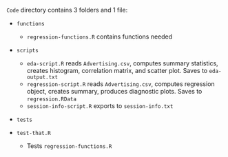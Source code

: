 `Code` directory contains 3 folders and 1 file:

* `functions`
	* `regression-functions.R` contains functions needed

* `scripts`
	* `eda-script.R` reads `Advertising.csv`, computes summary statistics, creates histogram, correlation matrix, and scatter plot. Saves to `eda-output.txt`
	* `regression-script.R` reads `Advertising.csv`, computes regression object, creates summary, produces diagnostic plots. Saves to `regression.RData`
	* `session-info-script.R` exports to `session-info.txt`

* `tests`

* `test-that.R`
	* Tests `regression-functions.R`
